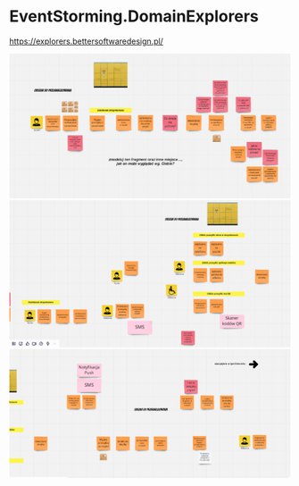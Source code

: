 # EventStorming.DomainExplorers
https://explorers.bettersoftwaredesign.pl/

![img1](img/p1.png)
![img1](img/p2.png)
![img1](img/p3.png)